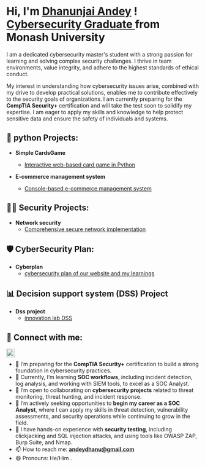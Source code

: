 
<h1> Hi, I'm <a href="https://github.com/dhanuha">Dhanunjai Andey</a> ! <br/> 
<a href="https://www.linkedin.com/in/dhanunjai-andey/">Cybersecurity Graduate </a> from Monash University </h1>

<p>
I am a dedicated cybersecurity master's student with a strong passion for learning and solving complex security challenges. I thrive in team environments, value integrity, and adhere to the highest standards of ethical conduct.
</p>

<p>
My interest in understanding how cybersecurity issues arise, combined with my drive to develop practical solutions, enables me to contribute effectively to the security goals of organizations. I am currently preparing for the <b>CompTIA Security+</b> certification and will take the test soon to solidify my expertise. I am eager to apply my skills and knowledge to help protect sensitive data and ensure the safety of individuals and systems.
</p>


<h2> 🐍 python Projects:</h2>

- <b> Simple CardsGame </b>
  - [Interactive web-based card game in Python](https://github.com/dhanuha/cardsgame)

- <b> E-commerce management system</b>
  - [Console-based e-commerce management system](https://github.com/dhanuha/E-commerce-Management-System) 

<h2> 👨‍💻 Security Projects:</h2>

  - <b> Network security </b>
    - [Comprehensive secure network implementation](https://github.com/dhanuha/secure-networking)

 <h2> 🛡️ CyberSecurity Plan:</h2>

   - <b> Cyberplan </b>
     - [cybersecurity plan of our website and my learnings](https://github.com/dhanuha/cyberplan)  
 
<h2> 📊 Decision support system (DSS) Project </h2>

  - <b> Dss project </b>
    - [innovation lab DSS](https://github.com/dhanuha/Innovation-Lab-DSS)

<h2> 🤳 Connect with me:</h2>


[<img align="left" alt="dhanunjaiandey | LinkedIn" width="22px" src="https://upload.wikimedia.org/wikipedia/commons/c/ca/LinkedIn_logo_initials.png" />][linkedin] <br>





[linkedin]: (https://www.linkedin.com/in/dhanunjai-andey/)


- 🔭 I’m preparing for the <b>CompTIA Security+</b> certification to build a strong foundation in cybersecurity practices.  
- 🌱 Currently, I’m learning <b>SOC workflows</b>, including incident detection, log analysis, and working with SIEM tools, to excel as a SOC Analyst.  
- 👯 I’m open to collaborating on <b>cybersecurity projects</b> related to threat monitoring, threat hunting, and incident response.  
- 🤔 I’m actively seeking opportunities to <b>begin my career as a SOC Analyst</b>, where I can apply my skills in threat detection, vulnerability assessments, and security operations while continuing to grow in the field.  
- 💬 I have hands-on experience with <b>security testing</b>, including clickjacking and SQL injection attacks, and using tools like OWASP ZAP, Burp Suite, and Nmap.  
- 📫 How to reach me: <b>andeydhanu@gmail.com</b>  
- 😄 Pronouns: He/Him  .




